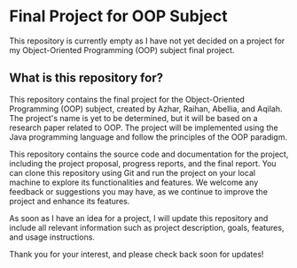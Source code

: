 # Final Project for OOP Subject
This repository is currently empty as I have not yet decided on a project for my Object-Oriented Programming (OOP) subject final project. 

## What is this repository for?
This repository contains the final project for the Object-Oriented Programming (OOP) subject, created by Azhar, Raihan, Abellia, and Aqilah. The project's name is yet to be determined, but it will be based on a research paper related to OOP. The project will be implemented using the Java programming language and follow the principles of the OOP paradigm.

This repository contains the source code and documentation for the project, including the project proposal, progress reports, and the final report. You can clone this repository using Git and run the project on your local machine to explore its functionalities and features. We welcome any feedback or suggestions you may have, as we continue to improve the project and enhance its features.

As soon as I have an idea for a project, I will update this repository and include all relevant information such as project description, goals, features, and usage instructions.

Thank you for your interest, and please check back soon for updates!
